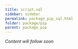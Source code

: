 ```yaml
---
title: script.sql
sidebar: sidebar
permalink: package_pip_sql.html
folder: package/pip
parent: package_pip
---
```


*Content will follow soon*
